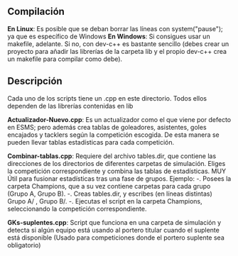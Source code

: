 ## Compilación

**En Linux**: Es posible que se deban borrar las líneas con system("pause"); ya que es específico de Windows
**En Windows**: Si consigues usar un makefile, adelante. Si no, con dev-c++ es bastante sencillo (debes crear un proyecto para añadir las librerías de la carpeta lib y el propio dev-c++ crea un makefile para compilar como debe).

## Descripción

Cada uno de los scripts tiene un .cpp en este directorio. Todos ellos dependen de las librerías contenidas en lib

**Actualizador-Nuevo.cpp**: Es un actualizador como el que viene por defecto en ESMS; pero además crea tablas de goleadores, asistentes, goles encajados y tacklers según la competición escogida. De esta manera se pueden llevar tablas estadísticas para cada competición.
			      
**Combinar-tablas.cpp**: Requiere del archivo tables.dir, que contiene las direcciones de los directorios de diferentes carpetas de simulación. Eliges la competición correspondiente y combina las tablas de estadísticas. MUY Útil para fusionar estadísticas tras una fase de grupos. Ejemplo:
			 -. Posees la carpeta Champions, que a su vez contiene carpetas para cada grupo (Grupo A, Grupo B).
			 -. Creas tables.dir, y escribes (en líneas distintas) Grupo A/   ,   Grupo B/.
			 -. Ejecutas el script en la carpeta Champions, seleccionando la competición correspondiente.

**GKs-suplentes.cpp**: Script que funciona en una carpeta de simulación y detecta si algún equipo está usando al portero titular cuando el suplente está disponible (Usado para competiciones donde el portero suplente sea obligatorio)